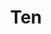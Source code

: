 ---
title: 'Ten'
genre: 'Grunge'
artist: 'Pearl Jam'
price: 19.99
label: 'X'
image: 'pearl-jam-ten'
band-origin: 'USA'
country-code: 'US'
type: 'record'
---
